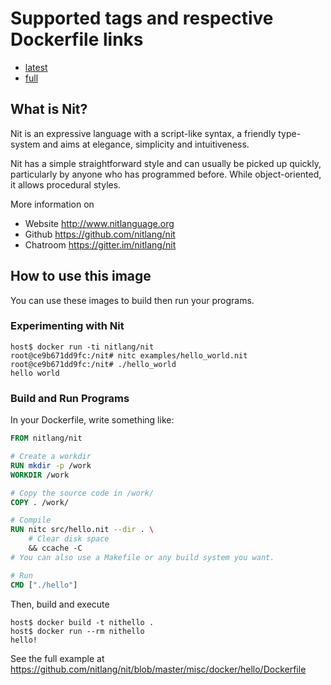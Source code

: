 # Supported tags and respective Dockerfile links

* [latest](https://github.com/nitlang/nit/blob/master/misc/docker/Dockerfile)
* [full](https://github.com/nitlang/nit/blob/master/misc/docker/full/Dockerfile)

## What is Nit?

Nit is an expressive language with a script-like syntax, a friendly type-system and aims at elegance, simplicity and intuitiveness.

Nit has a simple straightforward style and can usually be picked up quickly, particularly by anyone who has programmed before.
While object-oriented, it allows procedural styles.

More information on

* Website <http://www.nitlanguage.org>
* Github <https://github.com/nitlang/nit>
* Chatroom <https://gitter.im/nitlang/nit>

## How to use this image

You can use these images to build then run your programs.

### Experimenting with Nit

~~~
host$ docker run -ti nitlang/nit
root@ce9b671dd9fc:/nit# nitc examples/hello_world.nit
root@ce9b671dd9fc:/nit# ./hello_world
hello world
~~~

### Build and Run Programs

In your Dockerfile, write something like:

~~~Dockerfile
FROM nitlang/nit

# Create a workdir
RUN mkdir -p /work
WORKDIR /work

# Copy the source code in /work/
COPY . /work/

# Compile
RUN nitc src/hello.nit --dir . \
	# Clear disk space
	&& ccache -C
# You can also use a Makefile or any build system you want.

# Run
CMD ["./hello"]
~~~

Then, build and execute

~~~
host$ docker build -t nithello .
host$ docker run --rm nithello
hello!
~~~

See the full example at <https://github.com/nitlang/nit/blob/master/misc/docker/hello/Dockerfile>
